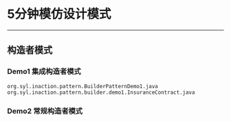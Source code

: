 # 5分钟模仿设计模式
-------

## 构造者模式

### Demo1 集成构造者模式
	
	org.syl.inaction.pattern.BuilderPatternDemo1.java
	org.syl.inaction.pattern.builder.demo1.InsuranceContract.java

### Demo2 常规构造者模式
	
	
	